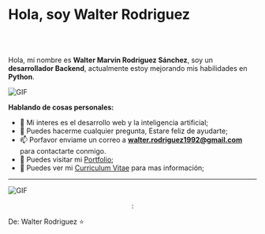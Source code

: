 # Hola, soy Walter Rodriguez
<br />
<br />

Hola, mi nombre es **Walter Marvin Rodriguez Sánchez**, soy un **desarrollador Backend**, actualmente estoy mejorando mis habilidades en **Python**. 

  <img align="center" alt="GIF" src="https://www.bbvaapimarket.com/wp-content/uploads/2018/08/recursosprogramadores.png" />

**Hablando de cosas personales:**


- 🤔 Mi interes es el desarrollo web y la inteligencia artificial;
- 💬 Puedes hacerme cualquier pregunta, Estare feliz de ayudarte;
- 📫 Porfavor enviame un correo a **walter.rodriguez1992@gmail.com** para contactarte conmigo.
- 🔭 Puedes visitar mi [Portfolio](https://github.com/marvin1604/portafolio);
- 📝 Puedes ver mi [Curriculum Vitae](https://drive.google.com/file/d/1cSY4kdADOdusFTW1EoRFBpd-WDfG8JF8/view?usp=sharing) para mas información;



---
<img align="center" alt="GIF" src="https://swcrafters.fra1.cdn.digitaloceanspaces.com/Categories/Python_category.png" />
<p align="center">:

  
De: Walter Rodriguez ⭐
